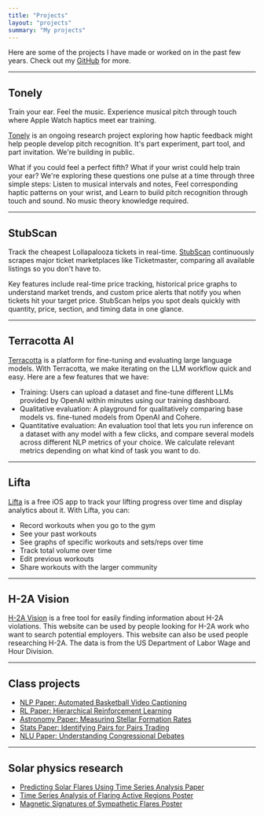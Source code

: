 ```yaml
---
title: "Projects"
layout: "projects"
summary: "My projects"
---
```


Here are some of the projects I have made or worked on in the past few years.
Check out my <a href="https://github.com/lucaspauker" target="_blank">GitHub</a> for more.

---

## Tonely

Train your ear. Feel the music. Experience musical pitch through touch where Apple Watch haptics meet ear training.

<a href="https://tonely.io" target="_blank">Tonely</a> is an ongoing research project exploring how haptic feedback might help people develop pitch recognition. It's part experiment, part tool, and part invitation. We're building in public.

What if you could feel a perfect fifth? What if your wrist could help train your ear? We're exploring these questions one pulse at a time through three simple steps: Listen to musical intervals and notes, Feel corresponding haptic patterns on your wrist, and Learn to build pitch recognition through touch and sound. No music theory knowledge required.

---

## StubScan

Track the cheapest Lollapalooza tickets in real-time. <a href="https://stubscan.com/" target="_blank">StubScan</a> continuously scrapes major ticket marketplaces like Ticketmaster, comparing all available listings so you don't have to.

Key features include real-time price tracking, historical price graphs to understand market trends, and custom price alerts that notify you when tickets hit your target price. StubScan helps you spot deals quickly with quantity, price, section, and timing data in one glance.

---

## Terracotta AI

<a href="https://github.com/lucaspauker/terracotta_ai" target="_blank">Terracotta</a> is a platform for fine-tuning and evaluating large language models. With Terracotta, we make iterating on the LLM workflow quick and easy. Here are a few features that we have:

- Training: Users can upload a dataset and fine-tune different LLMs provided by OpenAI within minutes using our training dashboard.
- Qualitative evaluation: A playground for qualitatively comparing base models vs. fine-tuned models from OpenAI and Cohere.
- Quantitative evaluation: An evaluation tool that lets you run inference on a dataset with any model with a few clicks, and compare several models across different NLP metrics of your choice. We calculate relevant metrics depending on what kind of task you want to do.

---

## Lifta

<a href="https://apps.apple.com/tr/app/lifta/id1644868249" target="_blank">Lifta</a> is a free iOS app to track your lifting progress over time and display analytics about it. With Lifta, you can:
- Record workouts when you go to the gym
- See your past workouts
- See graphs of specific workouts and sets/reps over time
- Track total volume over time
- Edit previous workouts
- Share workouts with the larger community

---

## H-2A Vision

<a href="https://github.com/lucaspauker/h2a-vision" target="_blank">H-2A Vision</a> is a free tool for easily finding information about H-2A violations. This website can be used by people looking for H-2A work who want to search potential employers. This website can also be used people researching H-2A. The data is from the US Department of Labor Wage and Hour Division.

---

## Class projects

- [NLP Paper: Automated Basketball Video Captioning](/files/cs224n_final_paper.pdf)
- [RL Paper: Hierarchical Reinforcement Learning](/files/cs326_final_paper.pdf)
- [Astronomy Paper: Measuring Stellar Formation Rates ](/files/astronomy_paper.pdf)
- [Stats Paper: Identifying Pairs for Pairs Trading](/files/stats207_final_paper_beri_lucas.pdf)
- [NLU Paper: Understanding Congressional Debates](/files/cs224u_final_paper.pdf)

---

## Solar physics research

- <a href="https://iopscience.iop.org/article/10.3847/2515-5172/ab4db0" target="_blank">Predicting Solar Flares Using Time Series Analysis Paper</a>
- <a href="https://iopscience.iop.org/article/10.3847/2515-5172/ab4db0" target="_blank">Time Series Analysis of Flaring Active Regions Poster</a>
- [Magnetic Signatures of Sympathetic Flares Poster](/files/agu_poster_2020.pdf)

